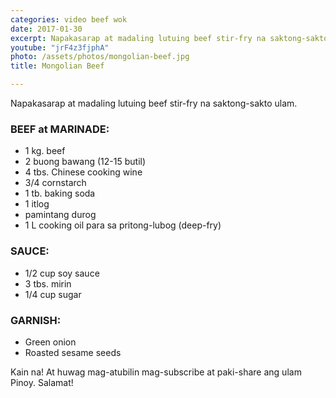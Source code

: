 ```yaml
---
categories: video beef wok
date: 2017-01-30
excerpt: Napakasarap at madaling lutuing beef stir-fry na saktong-sakto ulam.
youtube: "jrF4z3fjphA"
photo: /assets/photos/mongolian-beef.jpg
title: Mongolian Beef

---
```


Napakasarap at madaling lutuing beef stir-fry na saktong-sakto ulam.

### BEEF at MARINADE:
* 1 kg. beef
* 2 buong bawang (12-15 butil)
* 4 tbs. Chinese cooking wine
* 3/4 cornstarch
* 1 tb. baking soda
* 1 itlog
* pamintang durog
* 1 L cooking oil para sa pritong-lubog (deep-fry)

### SAUCE:
* 1/2 cup soy sauce
* 3 tbs. mirin
* 1/4 cup sugar

### GARNISH:
* Green onion
* Roasted sesame seeds

Kain na! At huwag mag-atubilin mag-subscribe at paki-share ang ulam Pinoy. Salamat!
